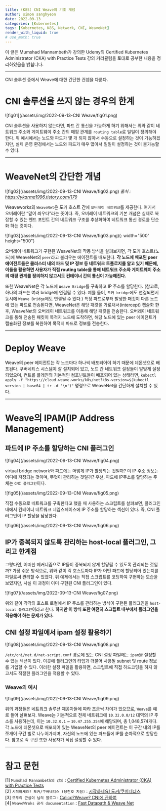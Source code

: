 ```yaml
---
title: (K8S) CNI Weave의 기초 개념
author: simon sanghyeon
date: 2022-09-13
categories: [Kubernetes]
tags: [Kubernetes, K8S, Network, CNI, WeaveNet]
render_with_liquid: true
# use_math: true
---
```

이 글은 Mumshad Mannambeth가 강의한 Udemy의 Certified Kubernetes Administrator (CKA) with Practice Tests 강의 커리큘럼을 토대로 공부한 내용을 정리하였음을 밝힙니다.

---
CNI 솔루션 중에서 Weave에 대한 간단한 컨셉을 다룬다.

# CNI 솔루션을 쓰지 않는 경우의 한계

![fig01](/assets/img/2022-09-13-CNI Weave/fig01.png)

CNI 솔루션을 사용하지 않는다면, 파드 간 통신을 가능하게 하기 위해서는 위와 같이 네트워크 주소와 게이트웨이 주소 간의 매핑 관계를 `routing table`로 일일이 정의해야 한다. 위 예시에서는 노드와 파드가 몇 개 되지 않아서 수동으로 설정하는 것이 가능하겠지만, 실제 운영 환경에서는 노드와 파드가 매우 많아서 일일이 설정하는 것이 불가능할 수 있다.

---
# WeaveNet의 간단한 개념

![fig02](/assets/img/2022-09-13-CNI Weave/fig02.png)
*출처 : https://ykarma1996.tistory.com/179*

Weaveworks의 `WeaveNet`은 도커 호스트 간에 `오버레이 네트워크`를 제공한다. 여기서 오버레이란 “덮어 씌우다”라는 뜻이다. 즉, 오버레이 네트워크의 기본 개념은 실제로 복잡할 수 있는 엔드 포인트 간의 네트워크 구조를 추상화하여 네트워크 통신 경로를 단순화 하는 것이다.

![fig03](/assets/img/2022-09-13-CNI Weave/fig03.png){: width="500" height="500"}

오버레이 네트워크가 구현된 WeaveNet의 작동 방식을 살펴보자면, 각 도커 호스트(노드)에 WeaveNet의 `peer`라고 불리우는 에이전트를 배포한다. **각 노드에 배포된 peer 에이전트들은 클러스터 내의 파드 및 IP 정보 등 네트워크 토폴로지를 알고 있기 때문에, 이들을 활용하면 사용자가 직접 routing table을 통해 네트워크 주소와 게이트웨이 주소의 매핑 관계를 정의하지 않고서도 컨테이너 간의 통신이 가능해진다.**

또한 WeaveNet은 각 노드에 `Weave Bridge`를 구축하고 IP 주소를 할당한다. (참고로, 하나의 파드는 여러 bridge에 연결될 수 있다. 예를 들어, `도커 bridge`에도 연결되면서 동시에 `Weave Bridge`에도 연결될 수 있다.) 특정 파드로부터 발생한 패킷이 다른 노드에 있는 파드로 전송된다면, WeaveNet은 해당 패킷을 가로채서(intercept) 캡슐화 한 후, WeaveNet의 오버레이 네트워크를 이용해 해당 패킷을 전송한다. 오버레이 네트워크를 통해 전송된 패킷이 목적지 노드에 도착하면, 해당 노드에 있는 peer 에이전트가 캡슐화된 정보를 복원하여 목적지 파드로 정보를 전송한다.

---
# Deploy Weave
Weave의 peer 에이전트는 각 노드마다 하나씩 배포되어야 하기 때문에 데몬셋으로 배포된다. 쿠버네티스 시스템이 잘 설치되어 있고, 노드 간 네트워크 설정들이 알맞게 설정되었으며, 컨트롤 플레인의 기본적인 컴포넌트들이 배포되어 있는 상태라면, `kubectl apply -f "https://cloud.weave.works/k8s/net?k8s-version=$(kubectl version | base64 | tr -d '\n')"` 명령으로 WeaveNet을 간단하게 설치할 수 있다.

---
# Weave의 IPAM(IP Address Management)

## 파드에 IP 주소를 할당하는 CNI 플러그인

![fig04](/assets/img/2022-09-13-CNI Weave/fig04.png)

virtual bridge network와 파드에는 어떻게 IP가 할당되는 것일까? 이 IP 주소 정보는 어디에 저장되는 것이며, 무엇이 관리하는 것일까? 우선, 파드에 IP주소를 할당하는 주체는 `CNI 플러그인`이다.

![fig05](/assets/img/2022-09-13-CNI Weave/fig05.png)

직접 수동으로 네트워크를 구축한다고 했을 때 사용하는 스크립트를 살펴보면, 플러그인 내에서 컨테이너 네트워크 네임스페이스에 IP 주소를 할당하는 섹션이 있다. 즉, CNI 플러그인이 IP 할당을 담당한다.

![fig06](/assets/img/2022-09-13-CNI Weave/fig06.png)

## IP가 중복되지 않도록 관리하는 host-local 플러그인, 그리고 한계점

그렇다면, 어떠한 메커니즘으로 IP들이 중복되지 않게 할당될 수 있도록 관리되는 것일까? 가장 쉬운 방식으로, 위와 같이 각 호스트마다 IP가 어떤 파드에 할당되어 있는지를 파일로써 관리할 수 있겠다. 위 예제에서는 직접 스크립트를 코딩하여 구현하는 모습을 보였지만, 사실 이 과정이 이미 구현된 CNI 플러그인이 있다.

![fig07](/assets/img/2022-09-13-CNI Weave/fig07.png)

위와 같이 각각의 호스트 로컬에서 IP 주소를 관리하는 방식이 구현된 플러그인을 `host-local 플러그인`이라고 한다. **하지만 이 방식 또한 여전히 스크립트 내부에서 플러그인을 적용해야 하는 문제가 있다.**

## CNI 설정 파일에서 ipam 설정 활용하기

![fig08](/assets/img/2022-09-13-CNI Weave/fig08.png)

`/etc/cni/net.d/net-script.conf` 경로에 있는 CNI 설정 파일에는 `ipam`을 설정할 수 있는 섹션이 있다. 이곳에 플러그인의 타입과 더불어 사용될 subnet 및 route 정보를 기입할 수 있다. 이러한 설정 파일을 활용하면, 스크립트에 직접 하드코딩을 하지 않고서도 적절한 플러그인을 적용할 수 있다.

### Weave의 예시
![fig09](/assets/img/2022-09-13-CNI Weave/fig09.png)

위의 과정들은 네트워크 솔루션 제공자들에 따라 조금씩 차이가 있으므로, `Weave`를 예로 들어 살펴보자. Weave는 기본적으로 전체 네트워크에 `10.32.0.0/12` 대역의 IP 주소를 사용하는데, 이는 `10.32.0.1` ~ `10.47.255.254`에 해당되며, 총 1,048,574개다. 각 노드에 데몬셋으로 배포되어 있는 WeaveNet의 peer 에이전트는 이 구간 내의 IP를 쪼개어 구간 별로 나누어가지며, 자신의 노드에 있는 파드들에 IP를 순차적으로 할당한다. 참고로 각 구간 또한 사용자가 직접 설정할 수 있다.

---
# 참고 문헌

[1] `Mumshad Mannambeth의 강의` : [Certified Kubernetes Administrator (CKA) with Practice Tests](https://www.udemy.com/course/certified-kubernetes-administrator-with-practice-tests/)<br>
[2] `시작하세요! 도커/쿠버네티스 (용찬호 지음)` : [시작하세요! 도커/쿠버네티스](http://www.yes24.com/Product/Goods/84927385)<br>
[3] `모두의 근삼이 님의 블로그` :  [Calico?Weave? CNI에 관하여](https://ykarma1996.tistory.com/179)<br>
[4] `WeaveWroks 공식 documentation` : [Fast Datapath & Weave Net](https://www.weave.works/docs/net/latest/concepts/fastdp-how-it-works/)
